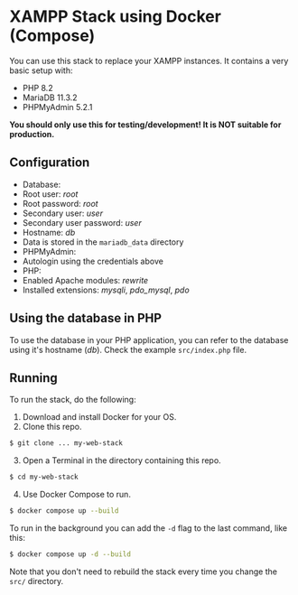 # XAMPP Stack using Docker (Compose)

You can use this stack to replace your XAMPP instances. It contains a very basic setup with:
- PHP 8.2
- MariaDB 11.3.2
- PHPMyAdmin 5.2.1

**You should only use this for testing/development! It is NOT suitable for production.**

## Configuration
- Database:
 - Root user: _root_
 - Root password: _root_
 - Secondary user: _user_
 - Secondary user password: _user_
 - Hostname: _db_
 - Data is stored in the `mariadb_data` directory
- PHPMyAdmin:
 - Autologin using the credentials above
- PHP:
 - Enabled Apache modules: _rewrite_
 - Installed extensions: _mysqli_, *pdo_mysql*, _pdo_

## Using the database in PHP
To use the database in your PHP application, you can refer to the database using it's hostname (_db_). Check the example `src/index.php` file.

## Running
To run the stack, do the following:
1. Download and install Docker for your OS.
2. Clone this repo.
  ```sh
  $ git clone ... my-web-stack
  ```
3. Open a Terminal in the directory containing this repo.
  ```sh
  $ cd my-web-stack
  ```
4. Use Docker Compose to run.
  ```sh
  $ docker compose up --build
  ```

To run in the background you can add the `-d` flag to the last command, like this:
```sh
$ docker compose up -d --build
```

Note that you don't need to rebuild the stack every time you change the `src/` directory.
